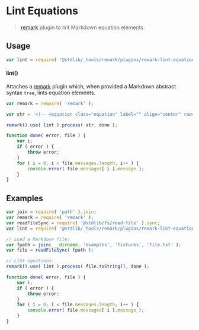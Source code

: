 # Lint Equations

> [remark][remark] plugin to lint Markdown equation elements.

<section class="usage">

## Usage

```javascript
var lint = require( '@stdlib/_tools/remark/plugins/remark-lint-equations' );
```

#### lint()

Attaches a [remark][remark] plugin which, when provided a Markdown abstract syntax `tree`, lints equation elements.

<!-- eslint-disable no-useless-escape -->

```javascript
var remark = require( 'remark' );

var str = '<!-- <equation class="equation" label="" align="center" raw="|x| = \begin{cases} x & \textrm{if}}\ x \geq 0 \\ -x & \textrm{{if}\ x < 0\end{cases}" alt=""> -->\n\n<!-- </equation> -->';

remark().use( lint ).process( str, done );

function done( error, file ) {
    var i;
    if ( error ) {
        throw error;
    }
    for ( i = 0; i < file.messages.length; i++ ) {
        console.error( file.messages[ i ].message );
    }
}
```

</section>

<!-- /.usage -->

<section class="notes">

</section>

<!-- /.notes -->

<section class="examples">

## Examples

<!-- eslint-disable no-sync -->

<!-- eslint no-undef: "error" -->

```javascript
var join = require( 'path' ).join;
var remark = require( 'remark' );
var readFileSync = require( '@stdlib/fs/read-file' ).sync;
var lint = require( '@stdlib/_tools/remark/plugins/remark-lint-equations' );

// Load a Markdown file:
var fpath = join( __dirname, 'examples', 'fixtures', 'file.txt' );
var file = readFileSync( fpath );

// Lint equations:
remark().use( lint ).process( file.toString(), done );

function done( error, file ) {
    var i;
    if ( error ) {
        throw error;
    }
    for ( i = 0; i < file.messages.length; i++ ) {
        console.error( file.messages[ i ].message );
    }
}
```

</section>

<!-- /.examples -->

<section class="links">

[remark]: https://github.com/wooorm/remark

</section>

<!-- /.links -->
